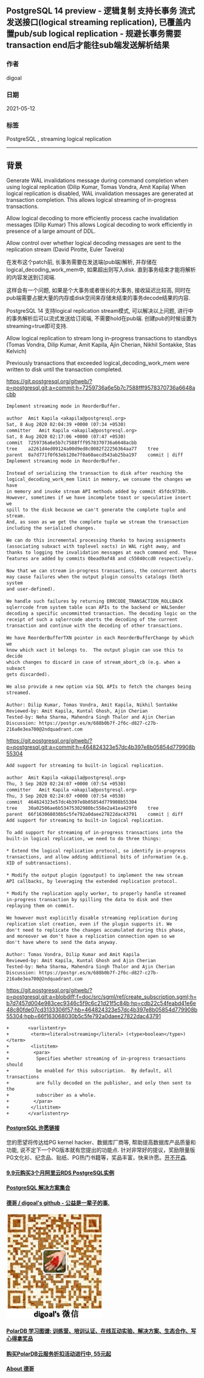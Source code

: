 ## PostgreSQL 14 preview - 逻辑复制 支持长事务 流式发送接口(logical streaming replication), 已覆盖内置pub/sub logical replication - 规避长事务需要transaction end后才能往sub端发送解析结果   
  
### 作者  
digoal  
  
### 日期  
2021-05-12   
  
### 标签  
PostgreSQL , streaming logical replication   
  
----  
  
## 背景  
Generate WAL invalidations message during command completion when using logical replication (Dilip Kumar, Tomas Vondra, Amit Kapila)
When logical replication is disabled, WAL invalidation messages are generated at transaction completion. This allows logical streaming of in-progress transactions.
  
Allow logical decoding to more efficiently process cache invalidation messages (Dilip Kumar)
This allows Logical decoding to work efficiently in presence of a large amount of DDL.
  
Allow control over whether logical decoding messages are sent to the replication stream (David Pirotte, Euler Taveira)
    
在发布这个patch前, 长事务需要在发送端(pub端)解析, 并存储在logical_decoding_work_mem中, 如果超出则写入disk. 直到事务结束才能将解析的内容发送到订阅端.  
  
这样会有一个问题, 如果是个大事务或者很长的大事务, 接收延迟比较高, 同时在pub端需要占据大量的内存或disk空间来存储未结束的事务decode结果的内容.    
  
PostgreSQL 14 支持logical replication stream模式, 可以解决以上问题, 进行中的事务解析后可以流式发送给订阅端, 不需要hold在pub端.  创建pub的时候设置为streaming=true即可支持.   
  
Allow logical replication to stream long in-progress transactions to standbys (Tomas Vondra, Dilip Kumar, Amit Kapila, Ajin Cherian, Nikhil Sontakke, Stas Kelvich)  
  
Previously transactions that exceeded logical_decoding_work_mem were written to disk until the transaction completed.  
  
  
https://git.postgresql.org/gitweb/?p=postgresql.git;a=commit;h=7259736a6e5b7c7588fff9578370736a6648acbb  
  
```  
Implement streaming mode in ReorderBuffer.  
  
author	Amit Kapila <akapila@postgresql.org>	  
Sat, 8 Aug 2020 02:04:39 +0000 (07:34 +0530)  
committer	Amit Kapila <akapila@postgresql.org>	  
Sat, 8 Aug 2020 02:17:06 +0000 (07:47 +0530)  
commit	7259736a6e5b7c7588fff9578370736a6648acbb  
tree	a2261d4ed09124a00d9ed8c0082f22256364aa77	tree  
parent	0a7d771f0f63eb120e7f0a60aecd543ab25ba197	commit | diff  
Implement streaming mode in ReorderBuffer.  
  
Instead of serializing the transaction to disk after reaching the  
logical_decoding_work_mem limit in memory, we consume the changes we have  
in memory and invoke stream API methods added by commit 45fdc9738b.  
However, sometimes if we have incomplete toast or speculative insert we  
spill to the disk because we can't generate the complete tuple and stream.  
And, as soon as we get the complete tuple we stream the transaction  
including the serialized changes.  
  
We can do this incremental processing thanks to having assignments  
(associating subxact with toplevel xacts) in WAL right away, and  
thanks to logging the invalidation messages at each command end. These  
features are added by commits 0bead9af48 and c55040ccd0 respectively.  
  
Now that we can stream in-progress transactions, the concurrent aborts  
may cause failures when the output plugin consults catalogs (both system  
and user-defined).  
  
We handle such failures by returning ERRCODE_TRANSACTION_ROLLBACK  
sqlerrcode from system table scan APIs to the backend or WALSender  
decoding a specific uncommitted transaction. The decoding logic on the  
receipt of such a sqlerrcode aborts the decoding of the current  
transaction and continue with the decoding of other transactions.  
  
We have ReorderBufferTXN pointer in each ReorderBufferChange by which we  
know which xact it belongs to.  The output plugin can use this to decide  
which changes to discard in case of stream_abort_cb (e.g. when a subxact  
gets discarded).  
  
We also provide a new option via SQL APIs to fetch the changes being  
streamed.  
  
Author: Dilip Kumar, Tomas Vondra, Amit Kapila, Nikhil Sontakke  
Reviewed-by: Amit Kapila, Kuntal Ghosh, Ajin Cherian  
Tested-by: Neha Sharma, Mahendra Singh Thalor and Ajin Cherian  
Discussion: https://postgr.es/m/688b0b7f-2f6c-d827-c27b-216a8e3ea700@2ndquadrant.com  
```  
  
https://git.postgresql.org/gitweb/?p=postgresql.git;a=commit;h=464824323e57dc4b397e8b05854d779908b55304  
  
```  
Add support for streaming to built-in logical replication.  
  
author	Amit Kapila <akapila@postgresql.org>	  
Thu, 3 Sep 2020 02:24:07 +0000 (07:54 +0530)  
committer	Amit Kapila <akapila@postgresql.org>	  
Thu, 3 Sep 2020 02:24:07 +0000 (07:54 +0530)  
commit	464824323e57dc4b397e8b05854d779908b55304  
tree	30a02506ae6b53475302980bc558e2a41ea429f0	tree  
parent	66f163068030b5c5fe792a0daee27822dac43791	commit | diff  
Add support for streaming to built-in logical replication.  
  
To add support for streaming of in-progress transactions into the  
built-in logical replication, we need to do three things:  
  
* Extend the logical replication protocol, so identify in-progress  
transactions, and allow adding additional bits of information (e.g.  
XID of subtransactions).  
  
* Modify the output plugin (pgoutput) to implement the new stream  
API callbacks, by leveraging the extended replication protocol.  
  
* Modify the replication apply worker, to properly handle streamed  
in-progress transaction by spilling the data to disk and then  
replaying them on commit.  
  
We however must explicitly disable streaming replication during  
replication slot creation, even if the plugin supports it. We  
don't need to replicate the changes accumulated during this phase,  
and moreover we don't have a replication connection open so we  
don't have where to send the data anyway.  
  
Author: Tomas Vondra, Dilip Kumar and Amit Kapila  
Reviewed-by: Amit Kapila, Kuntal Ghosh and Ajin Cherian  
Tested-by: Neha Sharma, Mahendra Singh Thalor and Ajin Cherian  
Discussion: https://postgr.es/m/688b0b7f-2f6c-d827-c27b-216a8e3ea700@2ndquadrant.com  
```  
  
  
https://git.postgresql.org/gitweb/?p=postgresql.git;a=blobdiff;f=doc/src/sgml/ref/create_subscription.sgml;h=b7d7457d004e983cec9346c5f9c6c21d21f5c84b;hp=cdb22c54feabd41e6e48c80fde07cd3133306f57;hb=464824323e57dc4b397e8b05854d779908b55304;hpb=66f163068030b5c5fe792a0daee27822dac43791  
  
```  
+       <varlistentry>  
+        <term><literal>streaming</literal> (<type>boolean</type>)</term>  
+        <listitem>  
+         <para>  
+          Specifies whether streaming of in-progress transactions should  
+          be enabled for this subscription.  By default, all transactions  
+          are fully decoded on the publisher, and only then sent to the  
+          subscriber as a whole.  
+         </para>  
+        </listitem>  
+       </varlistentry>  
```  
  
    
  
#### [PostgreSQL 许愿链接](https://github.com/digoal/blog/issues/76 "269ac3d1c492e938c0191101c7238216")
您的愿望将传达给PG kernel hacker、数据库厂商等, 帮助提高数据库产品质量和功能, 说不定下一个PG版本就有您提出的功能点. 针对非常好的提议，奖励限量版PG文化衫、纪念品、贴纸、PG热门书籍等，奖品丰富，快来许愿。[开不开森](https://github.com/digoal/blog/issues/76 "269ac3d1c492e938c0191101c7238216").  
  
  
#### [9.9元购买3个月阿里云RDS PostgreSQL实例](https://www.aliyun.com/database/postgresqlactivity "57258f76c37864c6e6d23383d05714ea")
  
  
#### [PostgreSQL 解决方案集合](https://yq.aliyun.com/topic/118 "40cff096e9ed7122c512b35d8561d9c8")
  
  
#### [德哥 / digoal's github - 公益是一辈子的事.](https://github.com/digoal/blog/blob/master/README.md "22709685feb7cab07d30f30387f0a9ae")
  
  
![digoal's wechat](../pic/digoal_weixin.jpg "f7ad92eeba24523fd47a6e1a0e691b59")
  
  
#### [PolarDB 学习图谱: 训练营、培训认证、在线互动实验、解决方案、生态合作、写心得拿奖品](https://www.aliyun.com/database/openpolardb/activity "8642f60e04ed0c814bf9cb9677976bd4")
  
  
#### [购买PolarDB云服务折扣活动进行中, 55元起](https://www.aliyun.com/activity/new/polardb-yunparter?userCode=bsb3t4al "e0495c413bedacabb75ff1e880be465a")
  
  
#### [About 德哥](https://github.com/digoal/blog/blob/master/me/readme.md "a37735981e7704886ffd590565582dd0")
  
